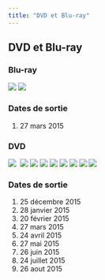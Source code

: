 ```yaml
---
title: "DVD et Blu-ray"
---
```


DVD et Blu-ray
--------------


### Blu-ray



![](/images/stories/saga/gundambftry/dvd/brd1.jpg) ![](/images/stories/saga/gundambftry/dvd/brd1-2.jpg) 




### Dates de sortie


1. 27 mars 2015


### DVD



![](/images/stories/saga/gundambftry/dvd/dvd1.jpg) 
![](/images/stories/saga/gundambftry/dvd/dvd2.jpg)
![](/images/stories/saga/gundambftry/dvd/dvd3.jpg)
![](/images/stories/saga/gundambftry/dvd/dvd4.jpg)
![](/images/stories/saga/gundambftry/dvd/dvd5.jpg)
![](/images/stories/saga/gundambftry/dvd/dvd6.jpg)
![](/images/stories/saga/gundambftry/dvd/dvd7.jpg)
![](/images/stories/saga/gundambftry/dvd/dvd8.jpg)
![](/images/stories/saga/gundambftry/dvd/dvd9.jpg)



### Dates de sortie


1. 25 décembre 2015
2. 28 janvier 2015
3. 20 février 2015
4. 27 mars 2015
5. 24 avril 2015
6. 27 mai 2015
7. 26 juin 2015
8. 24 juillet 2015
9. 26 aout 2015
